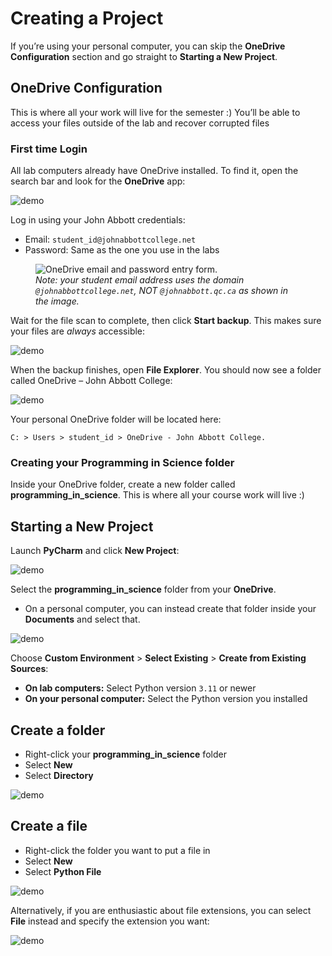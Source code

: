 # Creating a Project

If you’re using your personal computer, you can skip the **OneDrive Configuration** section and go straight to **Starting a New Project**.

## OneDrive Configuration

This is where all your work will live for the semester :) You’ll be able to access your files outside of the lab and recover corrupted files

### First time Login

All lab computers already have OneDrive installed. To find it, open the search bar and look for the **OneDrive** app:

![demo](./assets/onedrive_1.png)

Log in using your John Abbott credentials:

- Email: `student_id@johnabbottcollege.net`
- Password: Same as the one you use in the labs


<figure>
   <img src="/Notes/getting-started/02_create_project/assets/onedrive_2.png" style="margin: 0; max-width: 460px;" alt="OneDrive email and password entry form."/>
   <figcaption style="font-style: italic;">Note: your student email address uses the domain <code>@johnabbottcollege.net</code>, NOT <code>@johnabbott.qc.ca</code> as shown in the image.</figcaption>
</figure>

Wait for the file scan to complete, then click **Start backup**. This makes sure your files are _always_ accessible:

![demo](./assets/onedrive_7.png)

When the backup finishes, open **File Explorer**. You should now see a folder called OneDrive – John Abbott College:

![demo](./assets/onedrive_9.png)

Your personal OneDrive folder will be located here:

```text
C: > Users > student_id > OneDrive - John Abbott College.
```

### Creating your Programming in Science folder

Inside your OneDrive folder, create a new folder called **programming_in_science**. This is where all your course work will live :)

## Starting a New Project

Launch **PyCharm** and click **New Project**:

![demo](./assets/button.png)

Select the **programming_in_science** folder from your **OneDrive**.

- On a personal computer, you can instead create that folder inside your **Documents** and select that.

![demo](./assets/find-folder.gif)

Choose **Custom Environment** > **Select Existing** > **Create from Existing Sources**:

- **On lab computers:** Select Python version `3.11` or newer
- **On your personal computer:** Select the Python version you installed

## Create a folder

- Right-click your **programming_in_science** folder
- Select **New**
- Select **Directory**

![demo](./assets/folder.gif)

## Create a file

- Right-click the folder you want to put a file in
- Select **New**
- Select **Python File**

![demo](./assets/new-file-2.gif)

Alternatively, if you are enthusiastic about file extensions, you can select **File** instead and specify the extension you want:

![demo](./assets/new-file.gif)
